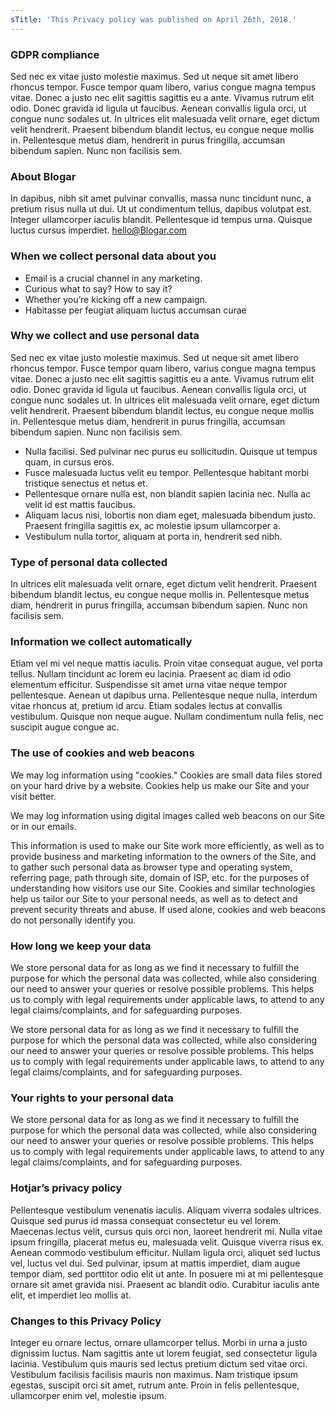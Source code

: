```yaml
---
sTitle: 'This Privacy policy was published on April 26th, 2018.'
---
```


### GDPR compliance

Sed nec ex vitae justo molestie maximus. Sed ut neque sit amet libero rhoncus tempor. Fusce tempor quam libero, varius congue magna tempus vitae. Donec a justo nec elit sagittis sagittis eu a ante. Vivamus rutrum elit odio. Donec gravida id ligula ut faucibus. Aenean convallis ligula orci, ut congue nunc sodales ut. In ultrices elit malesuada velit ornare, eget dictum velit hendrerit. Praesent bibendum blandit lectus, eu congue neque mollis in. Pellentesque metus diam, hendrerit in purus fringilla, accumsan bibendum sapien. Nunc non facilisis sem.

### About Blogar
In dapibus, nibh sit amet pulvinar convallis, massa nunc tincidunt nunc, a pretium risus nulla ut dui. Ut ut condimentum tellus, dapibus volutpat est. Integer ullamcorper iaculis blandit. Pellentesque id tempus urna. Quisque luctus cursus imperdiet. [hello@Blogar.com](mailto:hello@Blogar.com)

### When we collect personal data about you

- Email is a crucial channel in any marketing.
- Curious what to say? How to say it?
- Whether you’re kicking off a new campaign.
- Habitasse per feugiat aliquam luctus accumsan curae

### Why we collect and use personal data

Sed nec ex vitae justo molestie maximus. Sed ut neque sit amet libero rhoncus tempor. Fusce tempor quam libero, varius congue magna tempus vitae. Donec a justo nec elit sagittis sagittis eu a ante. Vivamus rutrum elit odio. Donec gravida id ligula ut faucibus. Aenean convallis ligula orci, ut congue nunc sodales ut. In ultrices elit malesuada velit ornare, eget dictum velit hendrerit. Praesent bibendum blandit lectus, eu congue neque mollis in. Pellentesque metus diam, hendrerit in purus fringilla, accumsan bibendum sapien. Nunc non facilisis sem.

- Nulla facilisi. Sed pulvinar nec purus eu sollicitudin. Quisque ut tempus quam, in cursus eros.
- Fusce malesuada luctus velit eu tempor. Pellentesque habitant morbi tristique senectus et netus et.
- Pellentesque ornare nulla est, non blandit sapien lacinia nec. Nulla ac velit id est mattis faucibus.
- Aliquam lacus nisi, lobortis non diam eget, malesuada bibendum justo. Praesent fringilla sagittis ex, ac molestie ipsum ullamcorper a.
- Vestibulum nulla tortor, aliquam at porta in, hendrerit sed nibh.

### Type of personal data collected

In ultrices elit malesuada velit ornare, eget dictum velit hendrerit. Praesent bibendum blandit lectus, eu congue neque mollis in. Pellentesque metus diam, hendrerit in purus fringilla, accumsan bibendum sapien. Nunc non facilisis sem.

### Information we collect automatically

Etiam vel mi vel neque mattis iaculis. Proin vitae consequat augue, vel porta tellus. Nullam tincidunt ac lorem eu lacinia. Praesent ac diam id odio elementum efficitur. Suspendisse sit amet urna vitae neque tempor pellentesque. Aenean ut dapibus urna. Pellentesque neque nulla, interdum vitae rhoncus at, pretium id arcu. Etiam sodales lectus at convallis vestibulum. Quisque non neque augue. Nullam condimentum nulla felis, nec suscipit augue congue ac.

### The use of cookies and web beacons

We may log information using "cookies." Cookies are small data files stored on your hard drive by a website. Cookies help us make our Site and your visit better.

We may log information using digital images called web beacons on our Site or in our emails.

This information is used to make our Site work more efficiently, as well as to provide business and marketing information to the owners of the Site, and to gather such personal data as browser type and operating system, referring page, path through site, domain of ISP, etc. for the purposes of understanding how visitors use our Site. Cookies and similar technologies help us tailor our Site to your personal needs, as well as to detect and prevent security threats and abuse. If used alone, cookies and web beacons do not personally identify you.

### How long we keep your data

We store personal data for as long as we find it necessary to fulfill the purpose for which the personal data was collected, while also considering our need to answer your queries or resolve possible problems. This helps us to comply with legal requirements under applicable laws, to attend to any legal claims/complaints, and for safeguarding purposes.

We store personal data for as long as we find it necessary to fulfill the purpose for which the personal data was collected, while also considering our need to answer your queries or resolve possible problems. This helps us to comply with legal requirements under applicable laws, to attend to any legal claims/complaints, and for safeguarding purposes.

### Your rights to your personal data

We store personal data for as long as we find it necessary to fulfill the purpose for which the personal data was collected, while also considering our need to answer your queries or resolve possible problems. This helps us to comply with legal requirements under applicable laws, to attend to any legal claims/complaints, and for safeguarding purposes.

### Hotjar’s privacy policy

Pellentesque vestibulum venenatis iaculis. Aliquam viverra sodales ultrices. Quisque sed purus id massa consequat consectetur eu vel lorem. Maecenas lectus velit, cursus quis orci non, laoreet hendrerit mi. Nulla vitae ipsum fringilla, placerat metus eu, malesuada velit. Quisque viverra risus ex. Aenean commodo vestibulum efficitur. Nullam ligula orci, aliquet sed luctus vel, luctus vel dui. Sed pulvinar, ipsum at mattis imperdiet, diam augue tempor diam, sed porttitor odio elit ut ante. In posuere mi at mi pellentesque ornare sit amet gravida nisi. Praesent ac blandit odio. Curabitur iaculis ante elit, et imperdiet leo mollis at.

### Changes to this Privacy Policy

Integer eu ornare lectus, ornare ullamcorper tellus. Morbi in urna a justo dignissim luctus. Nam sagittis ante ut lorem feugiat, sed consectetur ligula lacinia. Vestibulum quis mauris sed lectus pretium dictum sed vitae orci. Vestibulum facilisis facilisis mauris non maximus. Nam tristique ipsum egestas, suscipit orci sit amet, rutrum ante. Proin in felis pellentesque, ullamcorper enim vel, molestie ipsum.